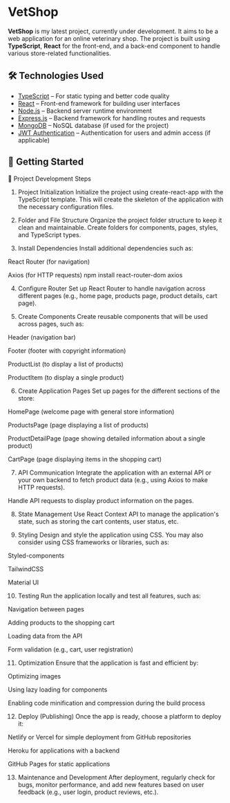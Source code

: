  # VetShop

**VetShop** is my latest project, currently under development. It aims to be a web application for an online veterinary shop. The project is built using **TypeScript**, **React** for the front-end, and a back-end component to handle various store-related functionalities.

## 🛠️ Technologies Used

- [TypeScript](https://www.typescriptlang.org/) – For static typing and better code quality
- [React](https://reactjs.org/) – Front-end framework for building user interfaces
- [Node.js](https://nodejs.org/) – Backend server runtime environment
- [Express.js](https://expressjs.com/) – Backend framework for handling routes and requests
- [MongoDB](https://www.mongodb.com/) – NoSQL database (if used for the project)
- [JWT Authentication](https://jwt.io/) – Authentication for users and admin access (if applicable)

## 🚀 Getting Started



📝 Project Development Steps
1. Project Initialization
Initialize the project using create-react-app with the TypeScript template. This will create the skeleton of the application with the necessary configuration files.

2. Folder and File Structure
Organize the project folder structure to keep it clean and maintainable. Create folders for components, pages, styles, and TypeScript types.

3. Install Dependencies
Install additional dependencies such as:

React Router (for navigation)

Axios (for HTTP requests)
npm install react-router-dom axios

4. Configure Router
Set up React Router to handle navigation across different pages (e.g., home page, products page, product details, cart page).

5. Create Components
Create reusable components that will be used across pages, such as:

Header (navigation bar)

Footer (footer with copyright information)

ProductList (to display a list of products)

ProductItem (to display a single product)

6. Create Application Pages
Set up pages for the different sections of the store:

HomePage (welcome page with general store information)

ProductsPage (page displaying a list of products)

ProductDetailPage (page showing detailed information about a single product)

CartPage (page displaying items in the shopping cart)

7. API Communication
Integrate the application with an external API or your own backend to fetch product data (e.g., using Axios to make HTTP requests).

Handle API requests to display product information on the pages.

8. State Management
Use React Context API to manage the application's state, such as storing the cart contents, user status, etc.

9. Styling
Design and style the application using CSS. You may also consider using CSS frameworks or libraries, such as:

Styled-components

TailwindCSS

Material UI

10. Testing
Run the application locally and test all features, such as:

Navigation between pages

Adding products to the shopping cart

Loading data from the API

Form validation (e.g., cart, user registration)

11. Optimization
Ensure that the application is fast and efficient by:

Optimizing images

Using lazy loading for components

Enabling code minification and compression during the build process

12. Deploy (Publishing)
Once the app is ready, choose a platform to deploy it:

Netlify or Vercel for simple deployment from GitHub repositories

Heroku for applications with a backend

GitHub Pages for static applications

13. Maintenance and Development
After deployment, regularly check for bugs, monitor performance, and add new features based on user feedback (e.g., user login, product reviews, etc.).

